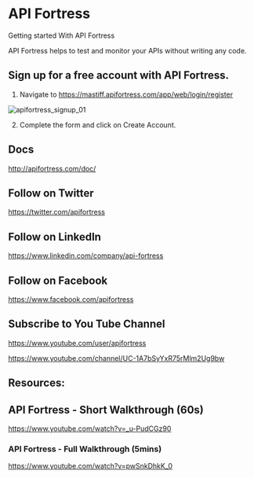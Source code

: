 # API Fortress
Getting started With API Fortress

API Fortress helps to test and monitor your APIs without writing any code.

## Sign up for a free account with API Fortress.

1. Navigate to https://mastiff.apifortress.com/app/web/login/register


![apifortress_signup_01](https://user-images.githubusercontent.com/10678180/34834142-d8515364-f6b6-11e7-8f5f-9e157d438349.png)

2. Complete the form and click on Create Account.



## Docs

http://apifortress.com/doc/

## Follow on Twitter

https://twitter.com/apifortress

## Follow on LinkedIn

https://www.linkedin.com/company/api-fortress

## Follow on Facebook

https://www.facebook.com/apifortress

## Subscribe to You Tube Channel

https://www.youtube.com/user/apifortress

https://www.youtube.com/channel/UC-1A7bSyYxR75rMlm2Ug9bw


## Resources:

## API Fortress - Short Walkthrough (60s)

https://www.youtube.com/watch?v=_u-PudCGz90


### API Fortress - Full Walkthrough (5mins)

https://www.youtube.com/watch?v=pwSnkDhkK_0
















